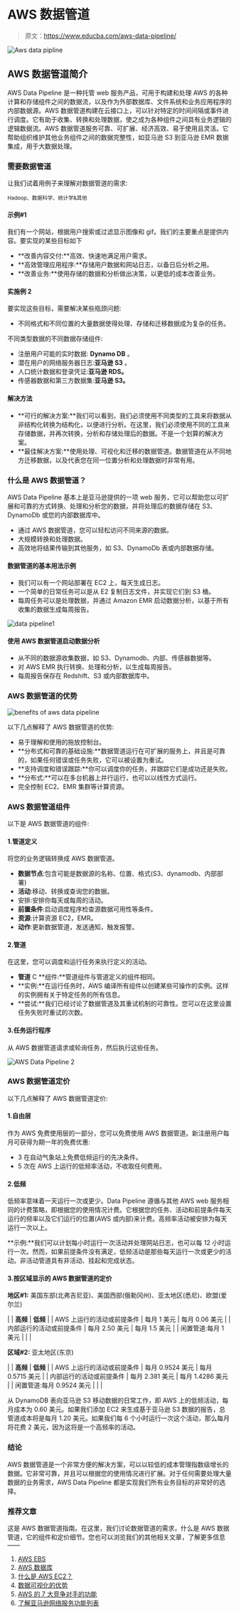 # AWS 数据管道

> 原文：<https://www.educba.com/aws-data-pipeline/>

![Aws data pipline](img/0003efef1245acd6dd45fc5d8c36247f.png)



## AWS 数据管道简介

AWS Data Pipeline 是一种托管 web 服务产品，可用于构建和处理 AWS 的各种计算和存储组件之间的数据流，以及作为外部数据库、文件系统和业务应用程序的内部数据源。AWS 数据管道构建在云接口上，可以针对特定的时间间隔或事件进行调度。它有助于收集、转换和处理数据，使之成为各种组件之间具有业务逻辑的逻辑数据流。AWS 数据管道服务可靠、可扩展、经济高效、易于使用且灵活。它帮助组织维护其他业务组件之间的数据完整性，如亚马逊 S3 到亚马逊 EMR 数据集成，用于大数据处理。

### 需要数据管道

让我们试着用例子来理解对数据管道的需求:

<small>Hadoop、数据科学、统计学&其他</small>

#### 示例#1

我们有一个网站，根据用户搜索或过滤显示图像和 gif。我们的主要重点是提供内容。要实现的某些目标如下

*   **改善内容交付:**高效、快速地满足用户需求。
*   **高效管理应用程序:**存储用户数据和网站日志，以备日后分析之用。
*   **改善业务:**使用存储的数据和分析做出决策，以更低的成本改善业务。

#### 实施例 2

要实现这些目标，需要解决某些瓶颈问题:

*   不同格式和不同位置的大量数据使得处理、存储和迁移数据成为复杂的任务。

不同类型数据的不同数据存储组件:

*   注册用户可能的实时数据: **Dynamo DB** 。
*   潜在用户的网络服务器日志:**亚马逊 S3** 。
*   人口统计数据和登录凭证:**亚马逊 RDS。**
*   传感器数据和第三方数据集:**亚马逊 S3。**

#### 解决方法

*   **可行的解决方案:**我们可以看到，我们必须使用不同类型的工具来将数据从非结构化转换为结构化，以便进行分析。在这里，我们必须使用不同的工具来存储数据，并再次转换，分析和存储处理后的数据。不是一个划算的解决方案。
*   **最佳解决方案:**使用处理、可视化和迁移的数据管道。数据管道在从不同地方迁移数据，以及代表您在同一位置分析和处理数据时非常有用。

### 什么是 AWS 数据管道？

AWS Data Pipeline 基本上是亚马逊提供的一项 web 服务，它可以帮助您以可扩展和可靠的方式转换、处理和分析您的数据，并将处理后的数据存储在 S3、DynamoDb 或您的内部数据库中。

*   通过 AWS 数据管道，您可以轻松访问不同来源的数据。
*   大规模转换和处理数据。
*   高效地将结果传输到其他服务，如 S3、DynamoDb 表或内部数据存储。

#### 数据管道的基本用法示例

*   我们可以有一个网站部署在 EC2 上，每天生成日志。
*   一个简单的日常任务可以是从 E2 复制日志文件，并实现它们到 S3 桶。
*   每周任务可以是处理数据，并通过 Amazon EMR 启动数据分析，以基于所有收集的数据生成每周报告。

![data pipeline1](img/a543b9e5d2ff403f8c431792154fbe86.png)



#### 使用 AWS 数据管道启动数据分析

*   从不同的数据源收集数据，如 S3、Dynamodb、内部、传感器数据等。
*   对 AWS EMR 执行转换、处理和分析，以生成每周报告。
*   每周报告保存在 Redshift、S3 或内部数据库中。

### AWS 数据管道的优势

![benefits of aws data pipeline](img/ddf5b5b9d54e1f558c198477d0818af0.png)



以下几点解释了 AWS 数据管道的优势:

*   易于理解和使用的拖放控制台。
*   **分布式和可靠的基础设施:**数据管道运行在可扩展的服务上，并且是可靠的，如果任何错误或任务失败，它可以被设置为重试。
*   **支持调度和错误跟踪:**你可以调度你的任务，并跟踪它们是成功还是失败。
*   **分布式:**可以在多台机器上并行运行，也可以以线性方式运行。
*   完全控制 EC2、EMR 集群等计算资源。

### AWS 数据管道组件

以下是 AWS 数据管道的组件:

#### 1.管道定义

将您的业务逻辑转换成 AWS 数据管道。

*   **数据节点**:包含可能是数据源的名称、位置、格式(S3、dynamodb、内部部署)
*   **活动**:移动、转换或查询您的数据。
*   安排:安排你每天或每周的活动。
*   **前置条件**:启动调度程序检查源数据可用性等条件。
*   **资源**:计算资源 EC2，EMR。
*   **动作**:更新数据管道，发送通知，触发报警。

#### 2.管道

在这里，您可以调度和运行任务来执行定义的活动。

*   **管道** C **组件:**管道组件与管道定义的组件相同。
*   **实例:**在运行任务时，AWS 编译所有组件以创建某些可操作的实例。这样的实例拥有关于特定任务的所有信息。
*   **尝试:**我们已经讨论了数据管道及其重试机制的可靠性。您可以在这里设置任务失败时重试的次数。

#### 3.任务运行程序

从 AWS 数据管道请求或轮询任务，然后执行这些任务。

![AWS Data Pipeline 2](img/79f7934fa4d9d4783d4decb050df9c73.png)



### AWS 数据管道定价

以下几点解释了 AWS 数据管道定价:

#### 1.自由层

作为 AWS 免费使用层的一部分，您可以免费使用 AWS 数据管道。新注册用户每月可获得为期一年的免费优惠:

*   3 在自动气象站上免费低频运行的先决条件。
*   5 次在 AWS 上运行的低频率活动，不收取任何费用。

#### 2.低频

低频率意味着一天运行一次或更少。Data Pipeline 遵循与其他 AWS web 服务相同的计费策略，即根据您的使用情况计费。它根据您的任务、活动和前提条件每天运行的频率以及它们运行的位置(AWS 或内部)来计费。高频率活动被安排为每天运行一次以上。

**示例:**我们可以计划每小时运行一次活动并处理网站日志，也可以每 12 小时运行一次。然而，如果前提条件没有满足，低频活动是那些每天运行一次或更少的活动。非活动管道具有非活动、挂起和完成状态。

#### 3.按区域显示的 AWS 数据管道的定价

**地区#1:** 美国东部(北弗吉尼亚)、美国西部(俄勒冈州)、亚太地区(悉尼)、欧盟(爱尔兰)

|  | **高频** | **低频** |
| AWS 上运行的活动或前提条件 | 每月 1 美元 | 每月 0.06 美元 |
| 内部运行的活动或前提条件 | 每月 2.50 美元 | 每月 1.5 美元 |
| 闲置管道:每月 1 美元 |  |  |

**区域#2:** 亚太地区(东京)

|  | **高频** | **低频** |
| AWS 上运行的活动或前提条件 | 每月 0.9524 美元 | 每月 0.5715 美元 |
| 内部运行的活动或前提条件 | 每月 2.381 美元 | 每月 1.4286 美元 |
| 闲置管道:每月 0.9524 美元 |  |  |

从 DynamoDB 表向亚马逊 S3 移动数据的日常工作，即 AWS 上的低频活动，每月成本为 0.60 美元。如果我们添加 EC2 来生成基于亚马逊 S3 数据的报告，总管道成本将是每月 1.20 美元。如果我们每 6 个小时运行一次这个活动，那么每月将花费 2 美元，因为这将是一个高频率的活动。

### 结论

AWS 数据管道是一个非常方便的解决方案，可以以较低的成本管理指数级增长的数据。它非常可靠，并且可以根据您的使用情况进行扩展。对于任何需要处理大量数据的业务需求，AWS Data Pipeline 都是实现我们所有业务目标的非常好的选择。

### 推荐文章

这是 AWS 数据管道指南。在这里，我们讨论数据管道的需求，什么是 AWS 数据管道，它的组件和定价细节。您也可以浏览我们的其他相关文章，了解更多信息——

1.  [AWS EBS](https://www.educba.com/aws-ebs/)
2.  [AWS 数据库](https://www.educba.com/aws-databases/)
3.  [什么是 AWS EC2？](https://www.educba.com/what-is-aws-ec2/)
4.  [数据可视化的优势](https://www.educba.com/benefits-of-data-visualization/)
5.  [AWS 的 7 大竞争对手的功能](https://www.educba.com/aws-competitors/)
6.  [了解亚马逊网络服务功能列表](https://www.educba.com/aws-features/)





